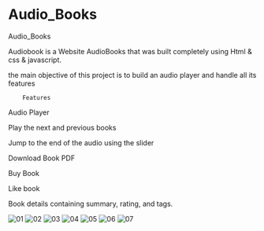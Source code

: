 # Audio_Books
Audio_Books


Audiobook is a Website AudioBooks that was built completely using Html & css & javascript. 

the main objective of this project is to build an audio player and handle all its features




        Features


Audio Player

Play the next and previous books

Jump to the end of the audio using the slider

Download Book PDF

Buy Book

Like book

Book details containing summary, rating, and tags.

![01](https://github.com/user-attachments/assets/25bba730-7ed4-4570-9129-9560461f0f26)
![02](https://github.com/user-attachments/assets/a9f6e3bc-7a5a-40ee-99b2-c96cffd79c97)
![03](https://github.com/user-attachments/assets/885fcd38-13b5-4da8-91ac-9740950a5540)
![04](https://github.com/user-attachments/assets/d881394f-f73c-4ac9-90e4-6d5ed0ec2d9c)
![05](https://github.com/user-attachments/assets/b47239c4-15e8-43f2-8821-cdfb549e0f91)
![06](https://github.com/user-attachments/assets/a7436468-d604-435a-8767-4faebe0f2da6)
![07](https://github.com/user-attachments/assets/c3b336b5-d0f7-4c95-b99a-59e0ade6d406)






